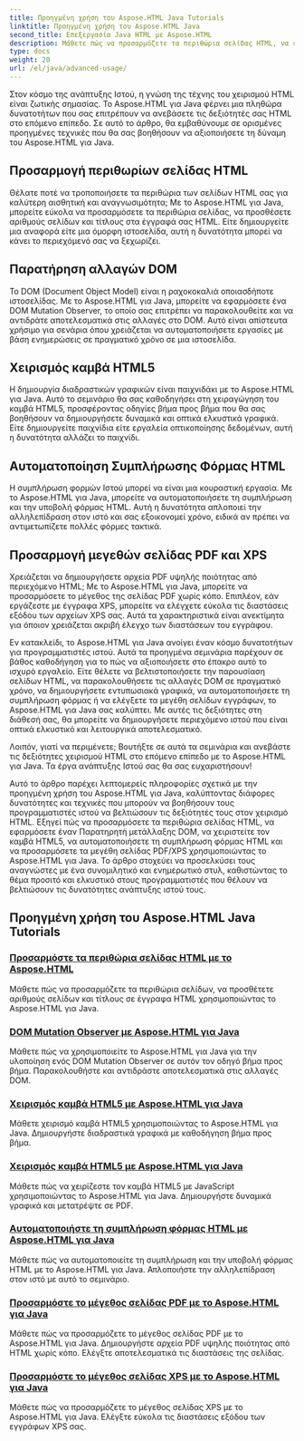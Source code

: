 ```yaml
---
title: Προηγμένη χρήση του Aspose.HTML Java Tutorials
linktitle: Προηγμένη χρήση του Aspose.HTML Java
second_title: Επεξεργασία Java HTML με Aspose.HTML
description: Μάθετε πώς να προσαρμόζετε τα περιθώρια σελίδας HTML, να εφαρμόζετε έναν Παρατηρητή μετάλλαξης DOM, να χειρίζεστε τον καμβά HTML5, να αυτοματοποιείτε τη συμπλήρωση φόρμας HTML και πολλά άλλα χρησιμοποιώντας Aspose.HTML Java.
type: docs
weight: 20
url: /el/java/advanced-usage/
---
```


Στον κόσμο της ανάπτυξης Ιστού, η γνώση της τέχνης του χειρισμού HTML είναι ζωτικής σημασίας. Το Aspose.HTML για Java φέρνει μια πληθώρα δυνατοτήτων που σας επιτρέπουν να ανεβάσετε τις δεξιότητές σας HTML στο επόμενο επίπεδο. Σε αυτό το άρθρο, θα εμβαθύνουμε σε ορισμένες προηγμένες τεχνικές που θα σας βοηθήσουν να αξιοποιήσετε τη δύναμη του Aspose.HTML για Java.

## Προσαρμογή περιθωρίων σελίδας HTML

Θέλατε ποτέ να τροποποιήσετε τα περιθώρια των σελίδων HTML σας για καλύτερη αισθητική και αναγνωσιμότητα; Με το Aspose.HTML για Java, μπορείτε εύκολα να προσαρμόσετε τα περιθώρια σελίδας, να προσθέσετε αριθμούς σελίδων και τίτλους στα έγγραφά σας HTML. Είτε δημιουργείτε μια αναφορά είτε μια όμορφη ιστοσελίδα, αυτή η δυνατότητα μπορεί να κάνει το περιεχόμενό σας να ξεχωρίζει.

## Παρατήρηση αλλαγών DOM

Το DOM (Document Object Model) είναι η ραχοκοκαλιά οποιασδήποτε ιστοσελίδας. Με το Aspose.HTML για Java, μπορείτε να εφαρμόσετε ένα DOM Mutation Observer, το οποίο σας επιτρέπει να παρακολουθείτε και να αντιδράτε αποτελεσματικά στις αλλαγές στο DOM. Αυτό είναι απίστευτα χρήσιμο για σενάρια όπου χρειάζεται να αυτοματοποιήσετε εργασίες με βάση ενημερώσεις σε πραγματικό χρόνο σε μια ιστοσελίδα.

## Χειρισμός καμβά HTML5

Η δημιουργία διαδραστικών γραφικών είναι παιχνιδάκι με το Aspose.HTML για Java. Αυτό το σεμινάριο θα σας καθοδηγήσει στη χειραγώγηση του καμβά HTML5, προσφέροντας οδηγίες βήμα προς βήμα που θα σας βοηθήσουν να δημιουργήσετε δυναμικά και οπτικά ελκυστικά γραφικά. Είτε δημιουργείτε παιχνίδια είτε εργαλεία οπτικοποίησης δεδομένων, αυτή η δυνατότητα αλλάζει το παιχνίδι.

## Αυτοματοποίηση Συμπλήρωσης Φόρμας HTML

Η συμπλήρωση φορμών Ιστού μπορεί να είναι μια κουραστική εργασία. Με το Aspose.HTML για Java, μπορείτε να αυτοματοποιήσετε τη συμπλήρωση και την υποβολή φόρμας HTML. Αυτή η δυνατότητα απλοποιεί την αλληλεπίδραση στον ιστό και σας εξοικονομεί χρόνο, ειδικά αν πρέπει να αντιμετωπίζετε πολλές φόρμες τακτικά.

## Προσαρμογή μεγεθών σελίδας PDF και XPS

Χρειάζεται να δημιουργήσετε αρχεία PDF υψηλής ποιότητας από περιεχόμενο HTML; Με το Aspose.HTML για Java, μπορείτε να προσαρμόσετε το μέγεθος της σελίδας PDF χωρίς κόπο. Επιπλέον, εάν εργάζεστε με έγγραφα XPS, μπορείτε να ελέγχετε εύκολα τις διαστάσεις εξόδου των αρχείων XPS σας. Αυτά τα χαρακτηριστικά είναι ανεκτίμητα για όποιον χρειάζεται ακριβή έλεγχο των διαστάσεων του εγγράφου.

Εν κατακλείδι, το Aspose.HTML για Java ανοίγει έναν κόσμο δυνατοτήτων για προγραμματιστές ιστού. Αυτά τα προηγμένα σεμινάρια παρέχουν σε βάθος καθοδήγηση για το πώς να αξιοποιήσετε στο έπακρο αυτό το ισχυρό εργαλείο. Είτε θέλετε να βελτιστοποιήσετε την παρουσίαση σελίδων HTML, να παρακολουθήσετε τις αλλαγές DOM σε πραγματικό χρόνο, να δημιουργήσετε εντυπωσιακά γραφικά, να αυτοματοποιήσετε τη συμπλήρωση φόρμας ή να ελέγξετε τα μεγέθη σελίδων εγγράφων, το Aspose.HTML για Java σας καλύπτει. Με αυτές τις δεξιότητες στη διάθεσή σας, θα μπορείτε να δημιουργήσετε περιεχόμενο ιστού που είναι οπτικά ελκυστικό και λειτουργικά αποτελεσματικό.

Λοιπόν, γιατί να περιμένετε; Βουτήξτε σε αυτά τα σεμινάρια και ανεβάστε τις δεξιότητες χειρισμού HTML στο επόμενο επίπεδο με το Aspose.HTML για Java. Τα έργα ανάπτυξης Ιστού σας θα σας ευχαριστήσουν!

Αυτό το άρθρο παρέχει λεπτομερείς πληροφορίες σχετικά με την προηγμένη χρήση του Aspose.HTML για Java, καλύπτοντας διάφορες δυνατότητες και τεχνικές που μπορούν να βοηθήσουν τους προγραμματιστές ιστού να βελτιώσουν τις δεξιότητές τους στον χειρισμό HTML. Εξηγεί πώς να προσαρμόσετε τα περιθώρια σελίδας HTML, να εφαρμόσετε έναν Παρατηρητή μετάλλαξης DOM, να χειριστείτε τον καμβά HTML5, να αυτοματοποιήσετε τη συμπλήρωση φόρμας HTML και να προσαρμόσετε τα μεγέθη σελίδας PDF/XPS χρησιμοποιώντας το Aspose.HTML για Java. Το άρθρο στοχεύει να προσελκύσει τους αναγνώστες με ένα συνομιλητικό και ενημερωτικό στυλ, καθιστώντας το θέμα προσιτό και ελκυστικό στους προγραμματιστές που θέλουν να βελτιώσουν τις δυνατότητες ανάπτυξης ιστού τους.

## Προηγμένη χρήση του Aspose.HTML Java Tutorials
### [Προσαρμόστε τα περιθώρια σελίδας HTML με το Aspose.HTML](./css-extensions-adding-title-page-number/)
Μάθετε πώς να προσαρμόζετε τα περιθώρια σελίδων, να προσθέτετε αριθμούς σελίδων και τίτλους σε έγγραφα HTML χρησιμοποιώντας το Aspose.HTML για Java.
### [DOM Mutation Observer με Aspose.HTML για Java](./dom-mutation-observer-observing-node-additions/)
Μάθετε πώς να χρησιμοποιείτε το Aspose.HTML για Java για την υλοποίηση ενός DOM Mutation Observer σε αυτόν τον οδηγό βήμα προς βήμα. Παρακολουθήστε και αντιδράστε αποτελεσματικά στις αλλαγές DOM.
### [Χειρισμός καμβά HTML5 με Aspose.HTML για Java](./html5-canvas-manipulation-using-code/)
Μάθετε χειρισμό καμβά HTML5 χρησιμοποιώντας το Aspose.HTML για Java. Δημιουργήστε διαδραστικά γραφικά με καθοδήγηση βήμα προς βήμα.
### [Χειρισμός καμβά HTML5 με Aspose.HTML για Java](./html5-canvas-manipulation-using-javascript/)
Μάθετε πώς να χειρίζεστε τον καμβά HTML5 με JavaScript χρησιμοποιώντας το Aspose.HTML για Java. Δημιουργήστε δυναμικά γραφικά και μετατρέψτε σε PDF.
### [Αυτοματοποιήστε τη συμπλήρωση φόρμας HTML με Aspose.HTML για Java](./html-form-editor-filling-submitting-forms/)
Μάθετε πώς να αυτοματοποιείτε τη συμπλήρωση και την υποβολή φόρμας HTML με το Aspose.HTML για Java. Απλοποιήστε την αλληλεπίδραση στον ιστό με αυτό το σεμινάριο.
### [Προσαρμόστε το μέγεθος σελίδας PDF με το Aspose.HTML για Java](./adjust-pdf-page-size/)
Μάθετε πώς να προσαρμόζετε το μέγεθος σελίδας PDF με το Aspose.HTML για Java. Δημιουργήστε αρχεία PDF υψηλής ποιότητας από HTML χωρίς κόπο. Ελέγξτε αποτελεσματικά τις διαστάσεις της σελίδας.
### [Προσαρμόστε το μέγεθος σελίδας XPS με το Aspose.HTML για Java](./adjust-xps-page-size/)
Μάθετε πώς να προσαρμόζετε το μέγεθος σελίδας XPS με το Aspose.HTML για Java. Ελέγξτε εύκολα τις διαστάσεις εξόδου των εγγράφων XPS σας.